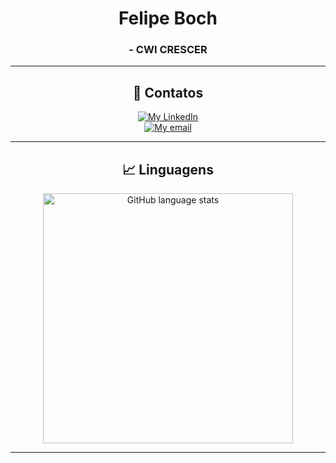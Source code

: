 <div align="center">
    <h1>Felipe Boch</h1>
    <h3>- CWI CRESCER</h3>
    <hr>
    <div>
        <h2>🔗 Contatos</h2>
        <a href="https://linkedin.com/in/felipeboch">
            <img src="https://img.shields.io/badge/felipeboch-0077B5?style=for-the-badge&logo=linkedin&logoColor=white" alt="My LinkedIn">
        </a>
        <br>
        <a href="mailto:ikeofoegbu99@gmail.com">
            <img src="https://img.shields.io/badge/felipebochgg@gmail.com-D14836?style=for-the-badge&logo=gmail&logoColor=white" alt="My email">
        </a>
    </div>
    <hr>
    <div>
        <h2>📈 Linguagens</h2>
        <a href="https://github.com/felipeboch/github-readme-stats">
            <img src="https://github-readme-stats.vercel.app/api/top-langs/?username=felipeboch&theme=dark&border_radius=10&hide_title=true&layout=compact&langs_count=10" alt="GitHub language stats" width="400">
        </a>
    </div>
    <hr>
</div>
